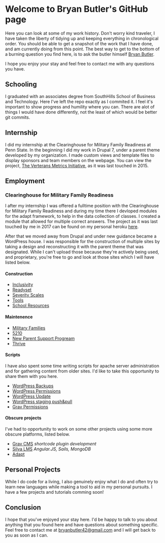# Welcome to Bryan Butler's GitHub page

Here you can look at some of my work history. Don't worry kind traveler, I have taken the liberty of tidying up and keeping everything in chronological order. You should be able to get a snapshot of the work that I have done, and am currently doing from this point. The best way to get to the bottom of a burning question you find here, is to ask the butler himself [Bryan Butler](mailto:bryanbutler42@gmail.com).

I hope you enjoy your stay and feel free to contact me with any questions you have.

## Schooling
I graduated with an associates degree from SouthHills School of Business and Technology. Here I've left the repo exactly as I commited it. I feel it's important to show progress and humility where you can. There are alot of things I would have done differently, not the least of which would be better git commits.


## Internship
I did my internship at the Clearinghouse for Military Family Readiness at Penn State. In the beginning I did my work in Drupal 7, under a parent theme developed by my organization. I made custom views and template files to display sponsors and team members on the webpage. You can view the project, [The Verterans Metrics Initiative](tvmi.militaryfamilies.psu.edu), as it was last touched in 2015.

## Employment
### Clearinghouse for Military Family Readiness
I after my internship I was offered a fulltime position with the Clearinghouse for Military Family Readiness and during my time there I devloped modules for the adapt framework, to help in the data collection of classes. I created a module that allowed for multiple correct answers. The project as it was last touched by me in 2017 can be found on my personal heroku [here](https://obscure-coast-37071.herokuapp.com).

After that we moved away from Drupal and under new guidance became a WordPress house. I was responsible for the construction of multiple sites by taking a design and reconstructing it with the parent theme that was designated. While I can't upload those because they're actively being used, and proprietary, you're free to go and look at those sites which I will have listed below.

#### Construction
- [Inclusivity](https://talktoyourkids.info/)
- [Readyset](https://readyset.psu.edu/)
- [Severity Scales](https://severityscales.militaryfamilies.psu.edu/)
- [Tools](https://tools.militaryfamilies.psu.edu/my-account/)
- [School Resources](https://schoolresources.militaryfamilies.psu.edu/)

#### Maintenence
- [Military Families](https://militaryfamilies.psu.edu/)
- [5210](https://5210.psu.edu/)
- [New Parent Support Progream](https://armynpsp.militaryfamilies.psu.edu/)
- [Thrive](https://thrive.psu.edu/)

#### Scripts
I have also spent some time writing scripts for apache server administration and for gathering content from older sites. I'd like to take this opportunity to share them with you here.
- [WordPress Backups](https://github.com/BryanButler/UsefulScripts/blob/master/backup-wp.sh)
- [WordPress Permissions](https://github.com/BryanButler/UsefulScripts/blob/master/push-pull-wp.sh)
- [WordPress Update](https://github.com/BryanButler/UsefulScripts/blob/master/update-site.sh)
- [WordPress staging push&pull](https://github.com/BryanButler/UsefulScripts/blob/master/push-pull-wp.sh)
- [Grav Permissions](https://github.com/BryanButler/UsefulScripts/blob/master/grav-permissions.sh)

#### Obscure projects
I've had to opportunity to work on some other projects using some more obscure platforms, listed below.
- [Grav CMS](https://getgrav.org/) *shortcode plugin development*
- [Silva LMS](https://sites.psu.edu/silva/) *Angular.JS, Sails, MongoDB*
- [Adapt](https://www.adaptlearning.org/)

## Personal Projects
While I do code for a living, I also genuinely enjoy what I do and often try to learn new languages while making a tool to aid in my personal pursuits. I have a few projects and tutorials comming soon!

## Conclusion
I hope that you've enjoyed your stay here. I'd be happy to talk to you about anything that you found here and have questions about something specific. Feel free to contact me at [bryanbutler42@gmail.com](mailto:bryanbutler42@gmail.com) and I will get back to you as soon as I can.
